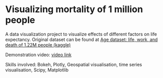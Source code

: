 # Visualizing mortality of 1 million people

A data visualization project to visualize effects of different factors on life expectancy. Original dataset can be found at [Age dataset: life, work, and death of 1.22M people (kaggle)](https://www.kaggle.com/datasets/imoore/age-dataset)

Demonstration video: [video link](https://youtu.be/NgCB6dTatKg)

Skills involved: Bokeh, Plotly, Geospatial visualisation, time series visualisation, Scipy, Matplotlib
